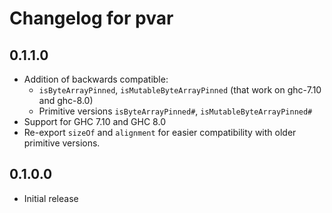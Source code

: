 # Changelog for pvar

## 0.1.1.0

* Addition of backwards compatible:
  * `isByteArrayPinned`, `isMutableByteArrayPinned` (that work on ghc-7.10 and ghc-8.0)
  * Primitive versions `isByteArrayPinned#`, `isMutableByteArrayPinned#`
* Support for GHC 7.10 and GHC 8.0
* Re-export `sizeOf` and `alignment` for easier compatibility with older primitive versions.


## 0.1.0.0

* Initial release
